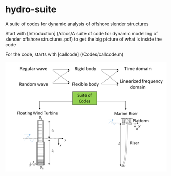 # hydro-suite
A suite of codes for dynamic analysis of offshore slender structures  

Start with [Introduction] (/docs/A suite of code for dynamic modelling of slender offshore structures.pdf) 
to get the big picture of what is inside the code 

For the code, starts with [callcode] (/Codes/callcode.m)

![suite of codes flowchart](/docs/codesuite.png)

